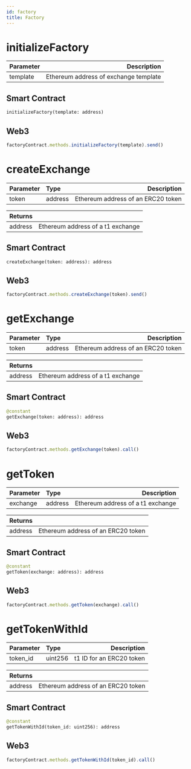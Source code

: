 ```yaml
---
id: factory
title: Factory
---
```


# initializeFactory

| Parameter |                           Description |
| :-------- | ------------------------------------: |
| template  | Ethereum address of exchange template |

## Smart Contract

```python
initializeFactory(template: address)
```

## Web3

```javascript
factoryContract.methods.initializeFactory(template).send()
```

# createExchange

| Parameter | Type    |                        Description |
| :-------- | :------ | ---------------------------------: |
| token     | address | Ethereum address of an ERC20 token |

| Returns |                                        |
| :------ | -------------------------------------: |
| address | Ethereum address of a t1 exchange |

## Smart Contract

```python
createExchange(token: address): address
```

## Web3

```javascript
factoryContract.methods.createExchange(token).send()
```

# getExchange

| Parameter | Type    |                        Description |
| :-------- | :------ | ---------------------------------: |
| token     | address | Ethereum address of an ERC20 token |

| Returns |                                        |
| :------ | -------------------------------------: |
| address | Ethereum address of a t1 exchange |

## Smart Contract

```python
@constant
getExchange(token: address): address
```

## Web3

```javascript
factoryContract.methods.getExchange(token).call()
```

# getToken

| Parameter | Type    |                            Description |
| :-------- | :------ | -------------------------------------: |
| exchange  | address | Ethereum address of a t1 exchange |

| Returns |                                    |
| :------ | ---------------------------------: |
| address | Ethereum address of an ERC20 token |

## Smart Contract

```python
@constant
getToken(exchange: address): address
```

## Web3

```javascript
factoryContract.methods.getToken(exchange).call()
```

# getTokenWithId

| Parameter | Type    |                   Description |
| :-------- | :------ | ----------------------------: |
| token_id  | uint256 | t1 ID for an ERC20 token |

| Returns |                                    |
| :------ | ---------------------------------: |
| address | Ethereum address of an ERC20 token |

## Smart Contract

```python
@constant
getTokenWithId(token_id: uint256): address
```

## Web3

```javascript
factoryContract.methods.getTokenWithId(token_id).call()
```
